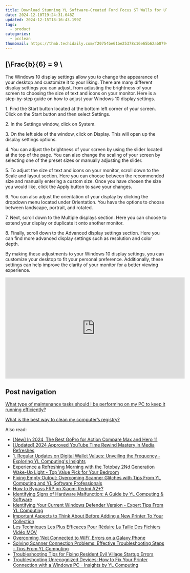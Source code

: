 ```yaml
---
title: Download Stunning YL Software-Created Ford Focus ST Walls for Ultimate Personalization
date: 2024-12-10T19:24:31.048Z
updated: 2024-12-15T18:16:43.199Z
tags:
  - product
categories:
  - pcclean
thumbnail: https://thmb.techidaily.com/f20754be61be25378c16e65b62ab87943c4b43cc2d7005b2adb1f8ded04dff01.jpg
---
```


## \[\Frac{b}{6} = 9 \

The Windows 10 display settings allow you to change the appearance of your desktop and customize it to your liking. There are many different display settings you can adjust, from adjusting the brightness of your screen to choosing the size of text and icons on your monitor. Here is a step-by-step guide on how to adjust your Windows 10 display settings. 

1\. Find the Start button located at the bottom left corner of your screen. Click on the Start button and then select Settings.

2\. In the Settings window, click on System.

3\. On the left side of the window, click on Display. This will open up the display settings options. 

4\. You can adjust the brightness of your screen by using the slider located at the top of the page. You can also change the scaling of your screen by selecting one of the preset sizes or manually adjusting the slider.

5\. To adjust the size of text and icons on your monitor, scroll down to the Scale and layout section. Here you can choose between the recommended size and manually entering a custom size. Once you have chosen the size you would like, click the Apply button to save your changes.

6\. You can also adjust the orientation of your display by clicking the dropdown menu located under Orientation. You have the options to choose between landscape, portrait, and rotated.

7\. Next, scroll down to the Multiple displays section. Here you can choose to extend your display or duplicate it onto another monitor.

8\. Finally, scroll down to the Advanced display settings section. Here you can find more advanced display settings such as resolution and color depth. 

By making these adjustments to your Windows 10 display settings, you can customize your desktop to fit your personal preference. Additionally, these settings can help improve the clarity of your monitor for a better viewing experience.

<!-- affiliate ads begin -->
<iframe width="560" height="315" src="https://www.youtube.com/embed/OZQJUTr44rA?si=ADA0nD1VnXjR_sH0" title="YouTube video player" frameborder="0" allow="accelerometer; autoplay; clipboard-write; encrypted-media; gyroscope; picture-in-picture; web-share" referrerpolicy="strict-origin-when-cross-origin" allowfullscreen></iframe>
<!-- affiliate ads end -->

## Post navigation

[What type of maintenance tasks should I be performing on my PC to keep it running efficiently?](https://tools.techidaily.com/pcclean/products/)

[What is the best way to clean my computer’s registry?](https://tools.techidaily.com/pcclean/products/)

<ins class="adsbygoogle"
     style="display:block"
     data-ad-format="autorelaxed"
     data-ad-client="ca-pub-7571918770474297"
     data-ad-slot="1223367746"></ins>

<ins class="adsbygoogle"
     style="display:block"
     data-ad-client="ca-pub-7571918770474297"
     data-ad-slot="8358498916"
     data-ad-format="auto"
     data-full-width-responsive="true"></ins>

<span class="atpl-alsoreadstyle">Also read:</span>
<div><ul>
<li><a href="https://article-posts.techidaily.com/new-in-2024-the-best-gopro-for-action-compare-max-and-hero-11/"><u>[New] In 2024, The Best GoPro for Action Compare Max and Hero 11</u></a></li>
<li><a href="https://youtube-web.techidaily.com/ed-2024-approved-youtube-time-rewind-mastery-in-media-refreshes/"><u>[Updated] 2024 Approved YouTube Time Rewind Mastery in Media Refreshes</u></a></li>
<li><a href="https://discover-alternatives.techidaily.com/1-regular-updates-on-digital-wallet-values-unveiling-the-frequency-exploring-yl-computings-insights/"><u>1. Regular Updates on Digital Wallet Values: Unveiling the Frequency - Exploring YL Computing's Insights</u></a></li>
<li><a href="https://buynow-tips.techidaily.com/experience-a-refreshing-morning-with-the-totobay-2nd-generation-wake-up-light-top-value-pick-for-your-bedroom/"><u>Experience a Refreshing Morning with the Totobay 2Nd Generation Wake-Up Light - Top Value Pick for Your Bedroom</u></a></li>
<li><a href="https://discover-alternatives.techidaily.com/fixing-empty-output-overcoming-scanner-glitches-with-tips-from-yl-computing-and-yl-software-professionals/"><u>Fixing Empty Output: Overcoming Scanner Glitches with Tips From YL Computing and YL Software Professionals</u></a></li>
<li><a href="https://bypass-frp.techidaily.com/how-to-bypass-frp-on-xiaomi-redmi-a2plus-by-drfone-android/"><u>How to Bypass FRP on Xiaomi Redmi A2+?</u></a></li>
<li><a href="https://discover-alternatives.techidaily.com/identifying-signs-of-hardware-malfunction-a-guide-by-yl-computing-and-software/"><u>Identifying Signs of Hardware Malfunction: A Guide by YL Computing & Software</u></a></li>
<li><a href="https://discover-alternatives.techidaily.com/identifying-your-current-windows-defender-version-expert-tips-from-yl-computing/"><u>Identifying Your Current Windows Defender Version - Expert Tips From YL Computing</u></a></li>
<li><a href="https://buynow-help.techidaily.com/important-aspects-to-think-about-before-adding-a-new-printer-to-your-collection/"><u>Important Aspects to Think About Before Adding a New Printer To Your Collection</u></a></li>
<li><a href="https://techtrends.techidaily.com/les-techniques-les-plus-efficaces-pour-reduire-la-taille-des-fichiers-video-mov/"><u>Les Techniques Les Plus Efficaces Pour Réduire La Taille Des Fichiers Vidéo MOV</u></a></li>
<li><a href="https://techtrends.techidaily.com/overcoming-not-connected-to-wifi-errors-on-a-galaxy-phone/"><u>Overcoming 'Not Connected to WiFi' Errors on a Galaxy Phone</u></a></li>
<li><a href="https://discover-alternatives.techidaily.com/solving-scanner-connection-problems-effective-troubleshooting-steps-tips-from-yl-computing/"><u>Solving Scanner Connection Problems: Effective Troubleshooting Steps - Tips From YL Computing</u></a></li>
<li><a href="https://win-blog.techidaily.com/troubleshooting-tips-for-fixing-resident-evil-village-startup-errors/"><u>Troubleshooting Tips for Fixing Resident Evil Village Startup Errors</u></a></li>
<li><a href="https://discover-alternatives.techidaily.com/troubleshooting-unrecognized-devices-how-to-fix-your-printer-connection-with-a-windows-pc-insights-by-yl-computing/"><u>Troubleshooting Unrecognized Devices: How to Fix Your Printer Connection with a Windows PC - Insights by YL Computing</u></a></li>
</ul></div>

